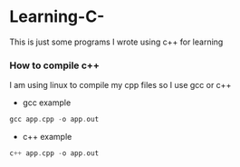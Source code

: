 # Learning-C-
This is just some programs I wrote using c++ for learning

### How to compile c++
I am using linux to compile my cpp files so I use gcc or c++
- gcc example
```cpp
gcc app.cpp -o app.out
```

- c++ example
```cpp
c++ app.cpp -o app.out
```
